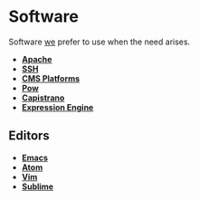 # Software

Software [we](https://seesparkbox.com) prefer to use when the need arises.

* **[Apache](apache)**
* **[SSH](ssh)**
* **[CMS Platforms](cms)**
* **[Pow](pow)**
* **[Capistrano](capistrano)**
* **[Expression Engine](expression_engine)**

## Editors
* **[Emacs](emacs)**
* **[Atom](atom)**
* **[Vim](vim)**
* **[Sublime](sublime)**
